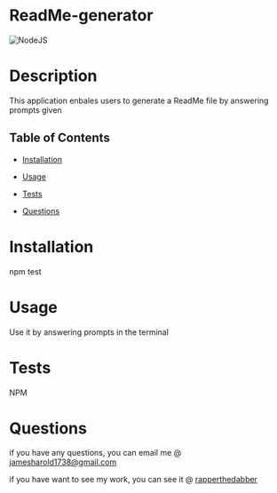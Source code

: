 
# ReadMe-generator 
![NodeJS](https://user-images.githubusercontent.com/116526260/216509437-b1b6d2f3-9e5e-448b-96e5-a33d63da6c77.png)


  # Description 

  This application enbales users to generate a ReadMe file by answering prompts given

  ## Table of Contents 
  
  * [Installation](#installation)
  
  * [Usage](#usage)
  
  * [Tests](#tests)
  
  * [Questions](#questions)

  # Installation
  npm test
  
  # Usage

  Use it by answering prompts in the terminal 

  # Tests

 NPM

  # Questions 

  if you have any questions, you can email me @ jamesharold1738@gmail.com

  if you have want to see my work, you can see it @  [rapperthedabber](https://github.com/rapperthedabber/)
